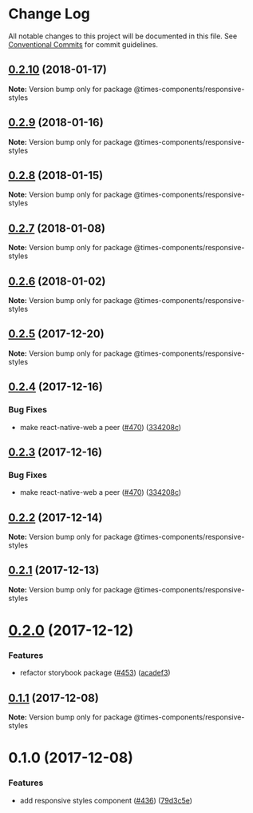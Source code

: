 # Change Log

All notable changes to this project will be documented in this file.
See [Conventional Commits](https://conventionalcommits.org) for commit guidelines.

<a name="0.2.10"></a>
## [0.2.10](https://github.com/newsuk/times-components/compare/@times-components/responsive-styles@0.2.9...@times-components/responsive-styles@0.2.10) (2018-01-17)




**Note:** Version bump only for package @times-components/responsive-styles

<a name="0.2.9"></a>
## [0.2.9](https://github.com/newsuk/times-components/compare/@times-components/responsive-styles@0.2.8...@times-components/responsive-styles@0.2.9) (2018-01-16)




**Note:** Version bump only for package @times-components/responsive-styles

<a name="0.2.8"></a>
## [0.2.8](https://github.com/newsuk/times-components/compare/@times-components/responsive-styles@0.2.7...@times-components/responsive-styles@0.2.8) (2018-01-15)




**Note:** Version bump only for package @times-components/responsive-styles

<a name="0.2.7"></a>
## [0.2.7](https://github.com/newsuk/times-components/compare/@times-components/responsive-styles@0.2.6...@times-components/responsive-styles@0.2.7) (2018-01-08)




**Note:** Version bump only for package @times-components/responsive-styles

<a name="0.2.6"></a>
## [0.2.6](https://github.com/newsuk/times-components/compare/@times-components/responsive-styles@0.2.5...@times-components/responsive-styles@0.2.6) (2018-01-02)




**Note:** Version bump only for package @times-components/responsive-styles

<a name="0.2.5"></a>
## [0.2.5](https://github.com/newsuk/times-components/compare/@times-components/responsive-styles@0.2.4...@times-components/responsive-styles@0.2.5) (2017-12-20)




**Note:** Version bump only for package @times-components/responsive-styles

<a name="0.2.4"></a>
## [0.2.4](https://github.com/newsuk/times-components/compare/@times-components/responsive-styles@0.2.2...@times-components/responsive-styles@0.2.4) (2017-12-16)


### Bug Fixes

* make react-native-web a peer ([#470](https://github.com/newsuk/times-components/issues/470)) ([334208c](https://github.com/newsuk/times-components/commit/334208c))




<a name="0.2.3"></a>
## [0.2.3](https://github.com/newsuk/times-components/compare/@times-components/responsive-styles@0.2.2...@times-components/responsive-styles@0.2.3) (2017-12-16)


### Bug Fixes

* make react-native-web a peer ([#470](https://github.com/newsuk/times-components/issues/470)) ([334208c](https://github.com/newsuk/times-components/commit/334208c))




<a name="0.2.2"></a>
## [0.2.2](https://github.com/newsuk/times-components/compare/@times-components/responsive-styles@0.2.1...@times-components/responsive-styles@0.2.2) (2017-12-14)




**Note:** Version bump only for package @times-components/responsive-styles

<a name="0.2.1"></a>
## [0.2.1](https://github.com/newsuk/times-components/compare/@times-components/responsive-styles@0.2.0...@times-components/responsive-styles@0.2.1) (2017-12-13)




**Note:** Version bump only for package @times-components/responsive-styles

<a name="0.2.0"></a>
# [0.2.0](https://github.com/newsuk/times-components/compare/@times-components/responsive-styles@0.1.1...@times-components/responsive-styles@0.2.0) (2017-12-12)


### Features

* refactor storybook package ([#453](https://github.com/newsuk/times-components/issues/453)) ([acadef3](https://github.com/newsuk/times-components/commit/acadef3))




<a name="0.1.1"></a>
## [0.1.1](https://github.com/newsuk/times-components/compare/@times-components/responsive-styles@0.1.0...@times-components/responsive-styles@0.1.1) (2017-12-08)




**Note:** Version bump only for package @times-components/responsive-styles

<a name="0.1.0"></a>
# 0.1.0 (2017-12-08)


### Features

* add responsive styles component ([#436](https://github.com/newsuk/times-components/issues/436)) ([79d3c5e](https://github.com/newsuk/times-components/commit/79d3c5e))

